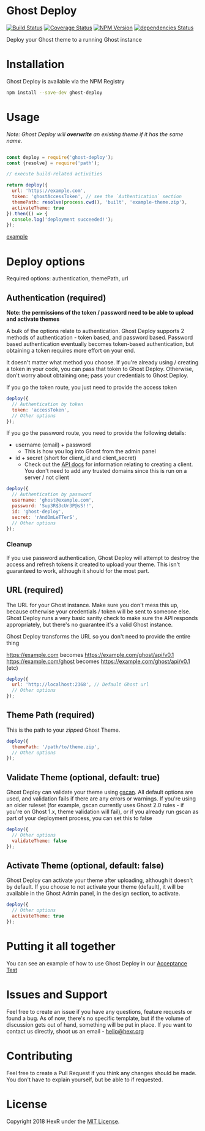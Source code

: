 # Ghost Deploy

[![Build Status](https://travis-ci.org/HexRweb/ghost-deploy.svg?branch=master)](https://travis-ci.org/HexRweb/ghost-deploy)
[![Coverage Status](https://coveralls.io/repos/github/HexRweb/ghost-deploy/badge.svg?branch=master)](https://coveralls.io/github/HexRweb/ghost-deploy?branch=master)
[![NPM Version](https://img.shields.io/npm/v/ghost-deploy.svg)](https://npmjs.com/package/ghost-deploy)
[![dependencies Status](https://david-dm.org/hexrweb/ghost-deploy/status.svg)](https://david-dm.org/hexrweb/ghost-deploy)

Deploy your Ghost theme to a running Ghost instance

# Installation

Ghost Deploy is available via the NPM Registry

```bash
npm install --save-dev ghost-deploy
```

# Usage
*Note: Ghost Deploy will **overwrite** an existing theme if it has the same name.*

```js

const deploy = require('ghost-deploy');
const {resolve} = require('path');

// execute build-related activities

return deploy({
  url: 'https://example.com',
  token: 'ghostAccessToken', // see the `Authentication` section
  themePath: resolve(process.cwd(), 'built', 'example-theme.zip'),
  activateTheme: true
}).then(() => {
  console.log('deployment succeeded!');
});

```

[example](https://github.com/hexrweb/ghost-deploy/tree/master/test/acceptance/successful-upload-spec.js)

# Deploy options

Required options: authentication, themePath, url

## Authentication (required)

**Note: the permissions of the token / password need to be able to upload and activate themes**

A bulk of the options relate to authentication. Ghost Deploy supports 2 methods of authentication - token based, and password based. Password based authentication eventually becomes token-based authentication, but obtaining a token requires more effort on your end.

It doesn't matter what method you choose. If you're already using / creating a token in your code, you can pass that token to Ghost Deploy. Otherwise, don't worry about obtaining one; pass your credentials to Ghost Deploy.

If you go the token route, you just need to provide the access token

```js
deploy({
  // Authentication by token
  token: 'accessToken',
  // Other options
});
```

If you go the password route, you need to provide the following details:

- username (email) + password
  - This is how you log into Ghost from the admin panel
- id + secret (short for client_id and client_secret)
  - Check out the [API docs](https://api.ghost.org/docs/ajax-calls-from-an-external-website) for information relating to creating a client. You don't need to add any trusted domains since this is run on a server / not client

```js
deploy({
  // Authentication by password
  username: 'ghost@example.com',
  password: 'Sup3R$3cUr3P@sS!!',
  id: 'ghost-deploy',
  secret: 'rAndOmLeTTerS',
  // Other options
});
```

### Cleanup

If you use password authentication, Ghost Deploy will attempt to destroy the access and refresh tokens it created to upload your theme. This isn't guaranteed to work, although it should for the most part.

## URL (required)

The URL for your Ghost instance. Make sure you don't mess this up, because otherwise your credentials / token will be sent to someone else. Ghost Deploy runs a very basic sanity check to make sure the API responds appropriately, but there's no guarantee it's a valid Ghost instance.

Ghost Deploy transforms the URL so you don't need to provide the entire thing

https://example.com becomes https://example.com/ghost/api/v0.1<br/>
https://example.com/ghost becomes https://example.com/ghost/api/v0.1<br/>
(etc)

```js
deploy({
  url: 'http://localhost:2368', // Default Ghost url
  // Other options
});
```

## Theme Path (required)

This is the path to your *zipped* Ghost Theme.

```js
deploy({
  themePath: '/path/to/theme.zip',
  // Other options
});
```

## Validate Theme (optional, default: true)

Ghost Deploy can validate your theme using [gscan](https://gscan.ghost.org). All default options are used, and validation fails if there are any errors or warnings. If you're using an older ruleset (for example, gscan currently uses Ghost 2.0 rules - if you're on Ghost 1.x, theme validation will fail), or if you already run gscan as part of your deployment process, you can set this to false

```js
deploy({
  // Other options
  validateTheme: false
});
```

## Activate Theme (optional, default: false)

Ghost Deploy can activate your theme after uploading, although it doesn't by default. If you choose to not activate your theme (default), it will be available in the Ghost Admin panel, in the design section, to activate.

```js
deploy({
  // Other options
  activateTheme: true
});
```

# Putting it all together

You can see an example of how to use Ghost Deploy in our [Acceptance Test](https://github.com/hexrweb/ghost-deploy/tree/master/test/acceptance/successful-upload-spec.js)

# Issues and Support

Feel free to create an issue if you have any questions, feature requests or found a bug. As of now, there's no specific template, but if the volume of discussion gets out of hand, something will be put in place. If you want to contact us directly, shoot us an email - hello@hexr.org

# Contributing

Feel free to create a Pull Request if you think any changes should be made. You don't have to explain yourself, but be able to if requested.

# License

Copyright 2018 HexR under the [MIT License](https://github.com/HexRweb/Ghost-Deploy/blob/master/LICENSE).